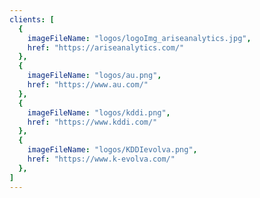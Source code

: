```yaml
---
clients: [
  {
    imageFileName: "logos/logoImg_ariseanalytics.jpg",
    href: "https://ariseanalytics.com/"
  },
  {
    imageFileName: "logos/au.png",
    href: "https://www.au.com/"
  },
  {
    imageFileName: "logos/kddi.png",
    href: "https://www.kddi.com/"
  },
  {
    imageFileName: "logos/KDDIevolva.png",
    href: "https://www.k-evolva.com/"
  },
]
---
```


